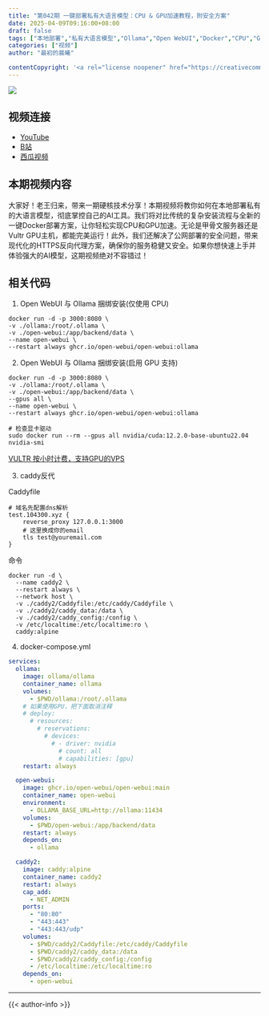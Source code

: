 ```yaml
---
title: "第042期 一键部署私有大语言模型：CPU & GPU加速教程，附安全方案"
date: 2025-04-09T09:16:00+08:00
draft: false
tags: ["本地部署","私有大语言模型","Ollama","Open WebUI","Docker","CPU","GPU","甲骨文服务器","Vultr","HTTPS","反向代理","Caddy","Linux哲学","容器编排","TLS证书","VPS主机"]
categories: ["视频"]
author: "最初的晨曦"

contentCopyright: '<a rel="license noopener" href="https://creativecommons.org/licenses/by-nc-sa/4.0/deed.zh" target="_blank">本文章采用 CC BY-NC-SA 4.0 许可协议</a>'
---
```


![](../../images/042/0.jpg)
	
## 视频连接
- [YouTube](https://youtu.be/uJrmcohW_X0)
- [B站](https://www.bilibili.com/video/BV13LdPYyE54/)
- [西瓜视频](https://www.douyin.com/video/7491191737210146088)

## 本期视频内容

大家好！老王归来，带来一期硬核技术分享！本期视频将教你如何在本地部署私有的大语言模型，彻底掌控自己的AI工具。我们将对比传统的复杂安装流程与全新的一键Docker部署方案，让你轻松实现CPU和GPU加速。无论是甲骨文服务器还是Vultr GPU主机，都能完美运行！此外，我们还解决了公网部署的安全问题，带来现代化的HTTPS反向代理方案，确保你的服务稳健又安全。如果你想快速上手并体验强大的AI模型，这期视频绝对不容错过！

## 相关代码

1. Open WebUI 与 Ollama 捆绑安装(仅使用 CPU)

```shell
docker run -d -p 3000:8080 \
-v ./ollama:/root/.ollama \
-v ./open-webui:/app/backend/data \
--name open-webui \
--restart always ghcr.io/open-webui/open-webui:ollama
```

2. Open WebUI 与 Ollama 捆绑安装(启用 GPU 支持)

```shell
docker run -d -p 3000:8080 \
-v ./ollama:/root/.ollama \
-v ./open-webui:/app/backend/data \
--gpus all \
--name open-webui \
--restart always ghcr.io/open-webui/open-webui:ollama

# 检查显卡驱动
sudo docker run --rm --gpus all nvidia/cuda:12.2.0-base-ubuntu22.04 nvidia-smi
```

[VULTR 按小时计费，支持GPU的VPS](https://www.vultr.com/?ref=9742814)

3. caddy反代

Caddyfile
```
# 域名先配置dns解析
test.104300.xyz {
    reverse_proxy 127.0.0.1:3000
	# 这里换成你的email
    tls test@youremail.com
}
```

命令
```shell
docker run -d \
  --name caddy2 \
  --restart always \
  --network host \
  -v ./caddy2/Caddyfile:/etc/caddy/Caddyfile \
  -v ./caddy2/caddy_data:/data \
  -v ./caddy2/caddy_config:/config \
  -v /etc/localtime:/etc/localtime:ro \
  caddy:alpine
```

4. docker-compose.yml

```yml
services:
  ollama:
    image: ollama/ollama
    container_name: ollama
    volumes:
      - $PWD/ollama:/root/.ollama
    # 如果使用GPU，把下面取消注释
    # deploy:
      # resources:
        # reservations:
          # devices:
            # - driver: nvidia
              # count: all
              # capabilities: [gpu]
    restart: always

  open-webui:
    image: ghcr.io/open-webui/open-webui:main
    container_name: open-webui
    environment:
      - OLLAMA_BASE_URL=http://ollama:11434
    volumes:
      - $PWD/open-webui:/app/backend/data
    restart: always
    depends_on:
      - ollama

  caddy2:
    image: caddy:alpine
    container_name: caddy2
    restart: always
    cap_add:
      - NET_ADMIN
    ports:
      - "80:80"
      - "443:443"
      - "443:443/udp"
    volumes:
      - $PWD/caddy2/Caddyfile:/etc/caddy/Caddyfile
      - $PWD/caddy2/caddy_data:/data
      - $PWD/caddy2/caddy_config:/config
      - /etc/localtime:/etc/localtime:ro
    depends_on:
      - open-webui

```

---

{{< author-info >}}